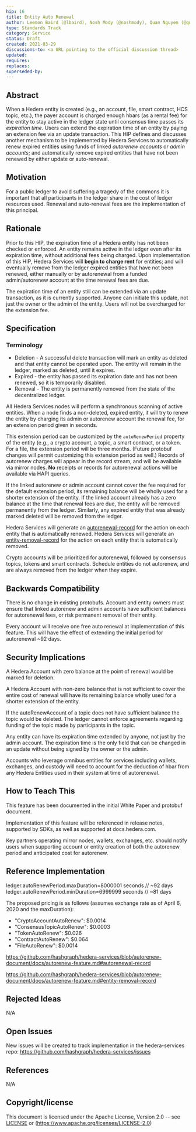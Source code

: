 ```yaml
---
hip: 16
title: Entity Auto Renewal
author: Leemon Baird (@lbaird), Nosh Mody (@noshmody), Quan Nguyen (@qnswirlds)
type: Standards Track
category: Service
status: Draft
created: 2021-03-29
discussions-to: <a URL pointing to the official discussion thread>
updated:
requires:
replaces:
superseded-by:
---
```


## Abstract

When a Hedera entity is created (e.g., an account, file, smart contract, HCS topic, etc.), the payer account is charged enough hbars (as a rental fee) for the entity to stay active in the ledger state until consensus time passes its _expiration time_. Users can extend the expiration time of an entity by paying an extension fee via an update transaction. This HIP defines and discusses another mechanism to be implemented by Hedera Services to automatically renew expired entities using funds of linked _autorenew accounts_ or _admin accounts_; and automatically remove expired entities that have not been renewed by either update or auto-renewal.

## Motivation

For a public ledger to avoid suffering a tragedy of the commons it is important that all participants in the ledger share in the cost of ledger resources used. Renewal and auto-renewal fees are the implementation of this principal.

## Rationale

Prior to this HIP, the expiration time of a Hedera entity has not been checked or enforced. An entity remains active in the ledger even after its expiration time, without additional fees being charged. Upon implementation of this HIP, Hedera Services will __begin to charge rent__ for entities; and will eventually remove from the ledger expired entities that have not been renewed, either manually or by autorenewal from a funded admin/autorenew account at the time renewal fees are due.

The expiration time of an entity still can be extended via an update transaction, as it is currently supported. Anyone can initiate this update, not just the owner or the admin of the entity. Users will not be overcharged for the extension fee.

## Specification

### Terminology
- Deletion - A successful delete transaction will mark an entity as deleted and that entity cannot be operated upon.
The entity will remain in the ledger, marked as deleted, until it expires.
- Expired - the entity has passed its expiration date and has not been renewed, so it is temporarily disabled.
- Removal - The entity is permanently removed from the state of the decentralized ledger.

All Hedera Services nodes will perform a synchronous scanning of active entities. When a node finds a non-deleted, expired
entity, it will try to renew the entity by charging its admin or autorenew account the renewal fee, for an extension
period given in seconds.

This extension period can be customized by the `autoRenewPeriod` property of the entity (e.g., a crypto account,
a topic, a smart contract, or a token. For a file, the extension period will be three months. (Future protobuf changes will
permit customizing this extension period as well.) Records of autorenew charges will appear in the record stream, and
will be available via mirror nodes. __No__ receipts or records for autorenewal actions will be available via HAPI queries.

If the linked autorenew or admin account cannot cover the fee required for the default extension period, its remaining balance
will be wholly used for a shorter extension of the entity. If the linked account already has a zero balance at the time that
renewal fees are due, the entity will be removed permanently from the ledger. Similarly, any expired entity that was already
marked deleted will be removed from the ledger.

Hedera Services will generate an [autorenewal-record](https://github.com/hashgraph/hedera-services/blob/autorenew-document/docs/autorenew-feature.md#autorenewal-record)
for the action on each entity that is automatically renewed. Hedera Services will generate an
[entity-removal-record](https://github.com/hashgraph/hedera-services/blob/autorenew-document/docs/autorenew-feature.md#entity-removal-record)
for the action on each entity that is automatically removed.

Crypto accounts will be prioritized for autorenewal, followed by consensus topics, tokens and smart contracts. Schedule entities
do not autorenew, and are always removed from the ledger when they expire.

## Backwards Compatibility

There is no change in existing protobufs. Account and entity owners must ensure that linked autorenew and admin accounts have sufficient balances for autorenewal fees, or risk permanent removal of their entity.

Every account will receive one free auto renewal at implementation of this feature. This will have the effect of extending the initial period for autorenewal ~92 days.

## Security Implications

A Hedera Account with zero balance at the point of renewal would be marked for deletion.

A Hedera Account with non-zero balance that is not sufficient to cover the entire cost of renewal will have its remaining balance wholly used for a shorter extension of the entity.

If the autoRenewAccount of a topic does not have sufficient balance the topic would be deleted. The ledger cannot enforce agreements regarding funding of the topic made by participants in the topic.

Any entity can have its expiration time extended by anyone, not just by the admin account. The expiration time is the only field that can be changed in an update without being signed by the owner or the admin.

Accounts who leverage omnibus entities for services including wallets, exchanges, and custody will need to account for the deduction of hbar from any Hedera Entities used in their system at time of autorenewal.

## How to Teach This

This feature has been documented in the initial White Paper and protobuf document.

Implementation of this feature will be referenced in release notes, supported by SDKs, as well as supported at docs.hedera.com.

Key partners operating mirror nodes, wallets, exchanges, etc. should notify users when supporting account or entity creation of both the autorenew period and anticipated cost for autorenew.

## Reference Implementation

ledger.autoRenewPeriod.maxDuration=8000001 seconds // ~92 days
ledger.autoRenewPeriod.minDuration=6999999 seconds // ~81 days

The proposed pricing is as follows (assumes exchange rate as of April 6, 2020 and the maxDuration):
- "CryptoAccountAutoRenew": $0.0014
- "ConsensusTopicAutoRenew": $0.0003
- "TokenAutoRenew": $0.026
- "ContractAutoRenew": $0.064
- "FileAutoRenew": $0.0014

https://github.com/hashgraph/hedera-services/blob/autorenew-document/docs/autorenew-feature.md#autorenewal-record

https://github.com/hashgraph/hedera-services/blob/autorenew-document/docs/autorenew-feature.md#entity-removal-record

## Rejected Ideas

N/A

## Open Issues

New issues will be created to track implementation in the hedera-services repo: https://github.com/hashgraph/hedera-services/issues

## References

N/A

## Copyright/license

This document is licensed under the Apache License, Version 2.0 -- see [LICENSE](../LICENSE) or (https://www.apache.org/licenses/LICENSE-2.0)
